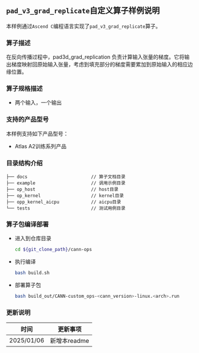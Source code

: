 ## `pad_v3_grad_replicate`自定义算子样例说明 
本样例通过`Ascend C`编程语言实现了`pad_v3_grad_replicate`算子。

### 算子描述
在反向传播过程中，pad3d_grad_replication 负责计算输入张量的梯度。它将输出梯度映射回原始输入张量，考虑到填充部分的梯度需要累加到原始输入的相应边缘位置。

### 算子规格描述

- 两个输入，一个输出

### 支持的产品型号
本样例支持如下产品型号：
- Atlas A2训练系列产品

### 目录结构介绍
```
├── docs                        // 算子文档目录
├── example                     // 调用示例目录
├── op_host                     // host目录
├── op_kernel                   // kernel目录
├── opp_kernel_aicpu            // aicpu目录
└── tests                       // 测试用例目录
```

### 算子包编译部署
  - 进入到仓库目录

    ```bash
    cd ${git_clone_path}/cann-ops
    ```

  - 执行编译

    ```bash
    bash build.sh
    ```

  - 部署算子包

    ```bash
    bash build_out/CANN-custom_ops-<cann_version>-linux.<arch>.run
    ```

### 更新说明
| 时间 | 更新事项 |
|----|------|
| 2025/01/06 | 新增本readme |